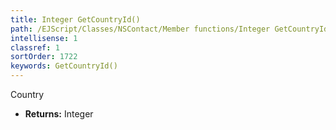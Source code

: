 ```yaml
---
title: Integer GetCountryId()
path: /EJScript/Classes/NSContact/Member functions/Integer GetCountryId()
intellisense: 1
classref: 1
sortOrder: 1722
keywords: GetCountryId()
---
```



Country



* **Returns:** Integer


